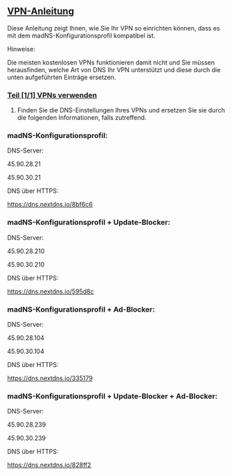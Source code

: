 ## [VPN-Anleitung](accent://)

Diese Anleitung zeigt Ihnen, wie Sie Ihr VPN so einrichten können, dass es mit dem madNS-Konfigurationsprofil kompatibel ist.

Hinweise:

Die meisten kostenlosen VPNs funktionieren damit nicht und Sie müssen herausfinden, welche Art von DNS Ihr VPN unterstützt und diese durch die unten aufgeführten Einträge ersetzen.

### [Teil [1/1] VPNs verwenden](accent://)

1. Finden Sie die DNS-Einstellungen Ihres VPNs und ersetzen Sie sie durch die folgenden Informationen, falls zutreffend.

### madNS-Konfigurationsprofil:

DNS-Server:

45.90.28.21

45.90.30.21

DNS über HTTPS:

https://dns.nextdns.io/8bf6c6

### madNS-Konfigurationsprofil + Update-Blocker:

DNS-Server:

45.90.28.210

45.90.30.210

DNS über HTTPS:

https://dns.nextdns.io/595d8c

### madNS-Konfigurationsprofil + Ad-Blocker:

DNS-Server:

45.90.28.104

45.90.30.104

DNS über HTTPS:

https://dns.nextdns.io/335179

### madNS-Konfigurationsprofil + Update-Blocker + Ad-Blocker:

DNS-Server:

45.90.28.239

45.90.30.239

DNS über HTTPS:

https://dns.nextdns.io/828ff2
